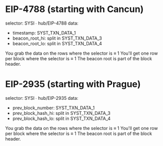 # EIP-4788 (starting with Cancun)

selector: SYSI ∙ hub/EIP-4788
data:
- timestamp: SYST_TXN_DATA_1
- beacon_root_hi: split in SYST_TXN_DATA_3
- beacon_root_lo: split in SYST_TXN_DATA_4

You grab the data on the rows where the selector is ≡ 1
You'll get one row per block where the selector is ≡ 1
The beacon root is part of the block header.


# EIP-2935 (starting with Prague)

selector: SYSI ∙ hub/EIP-2935
data:
- prev_block_number: SYST_TXN_DATA_1
- prev_block_hash_hi: split in SYST_TXN_DATA_3
- prev_block_hash_lo: split in SYST_TXN_DATA_4

You grab the data on the rows where the selector is ≡ 1
You'll get one row per block where the selector is ≡ 1
The beacon root is part of the block header.

